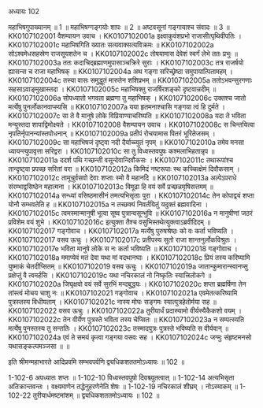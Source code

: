 अध्यायः 102

महाभिषगुपाख्यानम् ॥ 1 ॥ महाभिषग्गङ्गयोः शापः ॥ 2 ॥ अष्टवसूनां गङ्गायाश्च संवादः ॥ 3 ॥
KK0107102001	वैशम्पायन उवाच ।
KK0107102001a	इक्ष्वाकुवंशप्रभो राजासीत्पृथिवीपतिः ।
KK0107102001c	महाभिषगिति ख्यातः सत्यवाक्सत्यविक्रमः ॥
KK0107102002a	सोऽश्वमेधसहस्रेण राजसूयशतेन च ।
KK0107102002c	तोषयामास देवेशं स्वर्गं लेभे ततः प्रभुः ॥
KK0107102003a	ततः कदाचिद्ब्रह्माणमुपासाञ्चक्रिरे सुराः ।
KK0107102003c	तत्र राजर्षयो ह्यासन्स च राजा महाभिषक् ॥
KK0107102004a	अथ गङ्गा सरिच्छ्रेष्ठा समुपायात्पितामहम् ।
KK0107102004c	तस्या वासः समुद्धूतं मारुतेन शशिप्रभम् ॥
KK0107102005a	ततोऽभवन्सुरगणाः सहसाऽवाङ्मुखास्तदा ।
KK0107102005c	महाभिषक्तु राजर्षिरशङ्को दृष्टवान्नदीम् ॥
KK0107102006a	सोपध्यातो भगवता ब्रह्मणा तु महाभिषक् ।
KK0107102006c	उक्तश्च जातो मर्त्येषु पुनर्लोकानवाप्स्यसि ॥
KK0107102007a	यया हृतमनाश्चासि गङ्गया त्वं हि दुर्मते ।
KK0107102007c	सा ते वै मानुषे लोके विप्रियाण्याचरिष्यति ॥
KK0107102008a	यदा ते भविता मन्युस्तदा शापाद्विमोक्ष्यते ।
KK0107102008	वैशम्पायन उवाच ।
KK0107102008c	स चिन्तयित्वा नृपतिर्नृपानन्यांस्तपोधनान् ॥
KK0107102009a	प्रतीपं रोचयामास पितरं भूरितेजसम् ।
KK0107102009c	सा महाभिषजं दृष्ट्वा नदी दैर्याच्च्युतं नृपम् ॥
KK0107102010a	तमेव मनसा ध्यायन्त्युपावृत्ता सरिद्वरा ।
KK0107102010c	सा तु विध्वस्तवपुषः कश्मलाभिहतान्नृप ॥
KK0107102011a	ददर्श पथि गच्छन्ती वसून्देवान्दिवौकसः ।
KK0107102011c	तथारूपांश्च तान्दृष्ट्वा प्रपच्छ सरितां वरा ॥
KK0107102012a	किमिदं नष्टरूपाः स्थ कच्चित्क्षेमं दिवौकसाम् ।
KK0107102012c	तामूचुर्वसवो देवाः शप्ताः स्मो वै महानदि ॥
KK0107102013a	अल्पेऽपराधे संरम्भाद्वसिष्ठेन महात्मना ।
KK0107102013c	विमूढा हि वयं सर्वे प्रच्छन्नमृषिसत्तमम् ॥
KK0107102014a	सन्ध्यां वसिष्ठमासीनं तमत्यभिसृताः पुरा ।
KK0107102014c	तेन कोपाद्वयं शप्ता योनौ सम्भवतेति ह ॥
KK0107102015a	न तच्छक्यं निवर्तयितुं यदुक्तं ब्रह्मवादिना ।
KK0107102015c	त्वमस्मान्मानुषी भूत्वा सूष्व पुत्रान्वसून्भुवि ॥
KK0107102016a	न मानुषीणां जठरं प्रविशेम वयं शुभे ।
KK0107102016c	इत्युक्ता तैश्च वसुभिस्तथेत्युक्त्वाऽब्रवीदिदम् ॥
KK0107102017	गङ्गोवाच ।
KK0107102017a	मर्त्येषु पुरुषश्रेष्ठः को वः कर्ता भविष्यति ।
KK0107102017	वसव ऊचुः ।
KK0107102017c	प्रतीपस्य सुतो राजा शान्तनुर्लोकविश्रुतः ।
KK0107102017e	भविता मानुषे लोके स नः कर्ता भविष्यति ॥
KK0107102018	गङ्गोवाच ।
KK0107102018a	ममाप्येवं मतं देवा यथा मां वदथानघाः ।
KK0107102018c	प्रियं तस्य करिष्यामि युष्माकं चेतदीप्सितम् ॥
KK0107102019	वसव ऊचुः ।
KK0107102019a	जातान्कुमारान्स्वानप्सु प्रक्षेप्तुं वै त्वमर्हसि ।
KK0107102019c	यथा नचिरकालं नो निष्कृतिः स्यात्त्रिलोकगे ॥
KK0107102020a	जिघृक्षवो वयं सर्वे सुरभिं मन्दबुद्धयः ।
KK0107102020c	शप्ता ब्रह्मर्षिणा तेन तांस्त्वं मोचय चाशु नः ॥
KK0107102021	गङ्गोवाच ।
KK0107102021a	एवमेतत्करिष्यामि पुत्रस्तस्य विधीयताम् ।
KK0107102021c	नास्य मोघः सङ्गमः स्यात्पुत्रहेतोर्मया सह ॥
KK0107102022	वसव ऊचुः ।
KK0107102022a	तुरीयार्धं प्रदास्यामो वीर्यस्यैकैकशो वयम् ।
KK0107102022c	तेन वीर्येण पुत्रस्ते भविता तस्य चेप्सितः ॥
KK0107102023a	न सम्पत्स्यति मर्त्येषु पुनस्तस्य तु सन्ततिः ।
KK0107102023c	तस्मादपुत्रः पुत्रस्ते भविष्यति स वीर्यवान् ॥
KK0107102024a	एवं ते समयं कृत्वा गङ्गया वसवः सह ।
KK0107102024c	जग्मुः संहृष्टमनसो यथासङ्कल्पमञ्जसा ॥ ॥

इति श्रीमन्महाभारते आदिप्रवमि सम्भवपर्वणि द्व्यधिकशततमोऽध्यायः ॥ 102 ॥

1-102-6 अपध्यातः शप्तः ॥ 1-102-10 विध्वस्तवपुषो दिवश्च्युतत्वात् ॥ 1-102-14 अत्यभिसृता अतिक्रान्तवन्तः । वक्ष्यमाणेन तद्धेनुहरणेनेति शेषः ॥ 1-102-19 नचिरकालं शीघ्रम् । नोऽस्माकम् ॥ 1-102-22 तुरीयार्धमष्टमांशम् ॥ द्व्यधिकशततमोऽध्यायः ॥ 102 ॥
